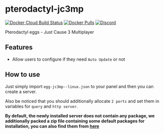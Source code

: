 # pterodactyl-jc3mp
[![Docker Cloud Build Status](https://img.shields.io/docker/cloud/build/hcgcloud/pterodactyl-jc3mp.svg?style=flat)](https://hub.docker.com/r/hcgcloud/pterodactyl-jc3mp)
[![Docker Pulls](https://img.shields.io/docker/pulls/hcgcloud/pterodactyl-jc3mp.svg?style=flat)](https://hub.docker.com/r/hcgcloud/pterodactyl-jc3mp)
[![Discord](https://img.shields.io/discord/609764930899673092)](https://discord.gg/5KnNVfv)

Pterodactyl eggs - Just Cause 3 Multiplayer

## Features
- Allow users to configure if they need `Auto Update` or not

## How to use
Just simply import `egg-jc3mp--linux.json` to your panel and then you can create a server.

Also be noticed that you should additionally allocate `2 ports` and set them in variables for `query` and `http server`.

**By default, the newly installed server does not contain any package, we additionally packed a zip file containing some default packages for installation, you can also find them from [here](https://gitlab.nanos.io/jc3mp-packages)**
